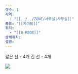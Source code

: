 ```yaml
---
갯수: 1
지역:
  - "[[../../ZONE/사무실|사무실]]"
종류: "[[케이블]]"
위치:
  - "[[B-RBOX]]"
상세위치: 
설명: 
---
```


짧은 선 - 4개
긴 선 - 4개


![](http://192.168.50.22/devices/240822_IMG_0013.jpg)
